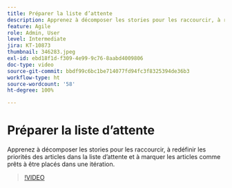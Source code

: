```yaml
---
title: Préparer la liste d’attente
description: Apprenez à décomposer les stories pour les raccourcir, à redéfinir les priorités des articles dans la liste d’attente et à marquer les articles comme prêts à être placés dans une itération.
feature: Agile
role: Admin, User
level: Intermediate
jira: KT-10873
thumbnail: 346283.jpeg
exl-id: ebd18f1d-f309-4e99-9c76-8aabd4009806
doc-type: video
source-git-commit: bbdf99c6bc1be714077fd94fc3f8325394de36b3
workflow-type: ht
source-wordcount: '58'
ht-degree: 100%

---
```


# Préparer la liste d’attente

Apprenez à décomposer les stories pour les raccourcir, à redéfinir les priorités des articles dans la liste d’attente et à marquer les articles comme prêts à être placés dans une itération.

>[!VIDEO](https://video.tv.adobe.com/v/3412185/?quality=12&learn=on&enablevpops=1&captions=fre_fr)
